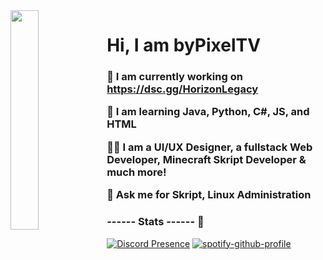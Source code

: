<img align='left' src='https://cdn.discordapp.com/attachments/959477385626026024/975700403792515122/profile-first-issue-dark.png' width='30%'/> 

<h1 align="left">Hi, I am byPixelTV</h1>

<h3 align="left">
  
  🔭 I am currently working on https://dsc.gg/HorizonLegacy
  
  🌱 I am learning **Java, Python, C#, JS, and HTML**
    
  👨‍💻 I am a UI/UX Designer, a fullstack Web Developer, Minecraft Skript Developer & much more!
    
  💬 Ask me for **Skript, Linux Administration**
  
</h3>

### ------ Stats ------ 🚀

[![Discord Presence](https://lanyard.cnrad.dev/api/918149623133143061?&idleMessage=Probably%20doing%20something%20else...&borderRadius=30px)](https://discord.com/users/918149623133143061) [![spotify-github-profile](https://spotify-github-profile.vercel.app/api/view?uid=f0i50m4jcbevvww0rj8uzcg6q&cover_image=false&theme=default&show_offline=true&background_color=000000&interchange=true&bar_color_cover=true&bar_color=bb00ff)](https://spotify-github-profile.vercel.app/api/view?uid=f0i50m4jcbevvww0rj8uzcg6q&redirect=true)
